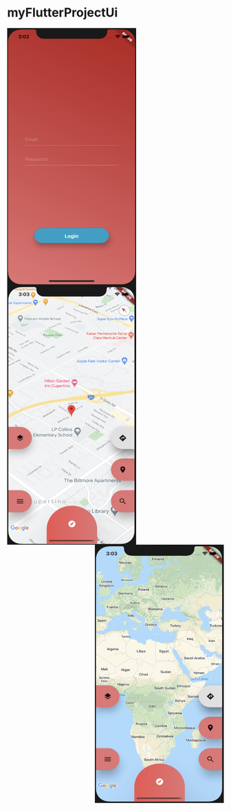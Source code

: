 # myFlutterProjectUi
<body> 
<img src="screan1.png" width="300" height="600"   align="left">
  
<img src="screan2.png" width="300" height="600"   align="left">

<img src="screan2_2.png" width="300" height="600"  align="right">

</body>






